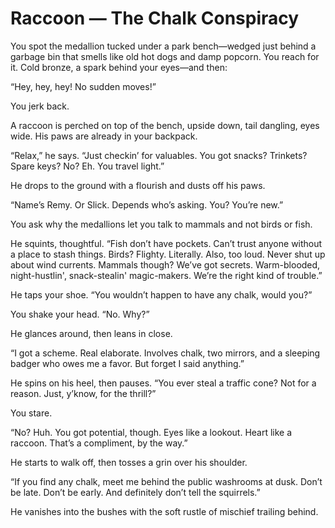 # Raccoon — The Chalk Conspiracy

You spot the medallion tucked under a park bench—wedged just behind a garbage bin that smells like old hot dogs and damp popcorn. You reach for it. Cold bronze, a spark behind your eyes—and then:

“Hey, hey, hey! No sudden moves!”

You jerk back.

A raccoon is perched on top of the bench, upside down, tail dangling, eyes wide. His paws are already in your backpack.

“Relax,” he says. “Just checkin’ for valuables. You got snacks? Trinkets? Spare keys? No? Eh. You travel light.”

He drops to the ground with a flourish and dusts off his paws.

“Name’s Remy. Or Slick. Depends who’s asking. You? You’re new.”

You ask why the medallions let you talk to mammals and not birds or fish.

He squints, thoughtful. “Fish don’t have pockets. Can’t trust anyone without a place to stash things. Birds? Flighty. Literally. Also, too loud. Never shut up about wind currents. Mammals though? We’ve got secrets. Warm-blooded, night-hustlin', snack-stealin' magic-makers. We’re the right kind of trouble.”

He taps your shoe. “You wouldn’t happen to have any chalk, would you?”

You shake your head. “No. Why?”

He glances around, then leans in close.

“I got a scheme. Real elaborate. Involves chalk, two mirrors, and a sleeping badger who owes me a favor. But forget I said anything.”

He spins on his heel, then pauses. “You ever steal a traffic cone? Not for a reason. Just, y’know, for the thrill?”

You stare.

“No? Huh. You got potential, though. Eyes like a lookout. Heart like a raccoon. That’s a compliment, by the way.”

He starts to walk off, then tosses a grin over his shoulder.

“If you find any chalk, meet me behind the public washrooms at dusk. Don’t be late. Don’t be early. And definitely don’t tell the squirrels.”

He vanishes into the bushes with the soft rustle of mischief trailing behind.
